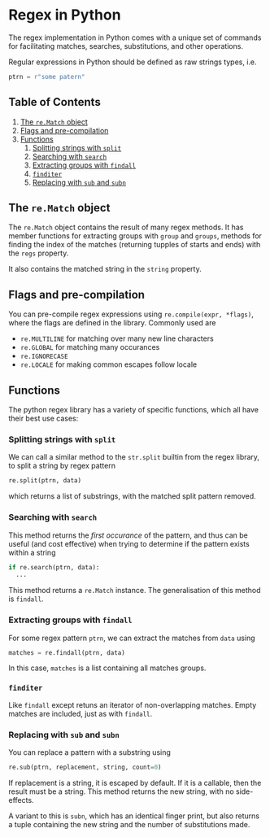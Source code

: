 # Regex in Python 

The regex implementation in Python comes with a unique set of commands for facilitating matches, searches, substitutions, and other operations.

Regular expressions in Python should be defined as raw strings types, i.e.
```python
ptrn = r"some patern"
```

<!--BEGIN TOC-->
## Table of Contents
1. [The `re.Match` object](#the-re-match-object)
2. [Flags and pre-compilation](#flags-and-pre-compilation)
3. [Functions](#functions)
    1. [Splitting strings with `split`](#splitting-strings-with-split)
    2. [Searching with `search`](#searching-with-search)
    3. [Extracting groups with `findall`](#extracting-groups-with-findall)
    4. [`finditer`](#finditer)
    5. [Replacing with `sub` and `subn`](#replacing-with-sub-and-subn)

<!--END TOC-->


## The `re.Match` object
The `re.Match` object contains the result of many regex methods. It has member functions for extracting groups with `group` and `groups`, methods for finding the index of the matches (returning tupples of starts and ends) with the `regs` property.

It also contains the matched string in the `string` property.

## Flags and pre-compilation
You can pre-compile regex expressions using `re.compile(expr, *flags)`, where the flags are defined in the library. Commonly used are 

- `re.MULTILINE` for matching over many new line characters
- `re.GLOBAL` for matching many occurances 
- `re.IGNORECASE`
- `re.LOCALE` for making common escapes follow locale 

## Functions
The python regex library has a variety of specific functions, which all have their best use cases:

### Splitting strings with `split`
We can call a similar method to the `str.split` builtin from the regex library, to split a string by regex pattern
```python
re.split(ptrn, data)
```
which returns a list of substrings, with the matched split pattern removed.

### Searching with `search`
This method returns the *first occurance* of the pattern, and thus can be useful (and cost effective) when trying to determine if the pattern exists within a string
```python
if re.search(ptrn, data):
  ...
```
This method returns a `re.Match` instance. The generalisation of this method is `findall`.

### Extracting groups with `findall`
For some regex pattern `ptrn`, we can extract the matches from `data` using
```python
matches = re.findall(ptrn, data)
``` 
In this case, `matches` is a list containing all matches groups.

### `finditer`
Like `findall` except retuns an iterator of non-overlapping matches. Empty matches are included, just as with `findall`. 

### Replacing with `sub` and `subn`
You can replace a pattern with a substring using 
```python
re.sub(ptrn, replacement, string, count=0)
```
If replacement is a string, it is escaped by default. If it is a callable, then the result must be a string. This method returns the new string, with no side-effects.

A variant to this is `subn`, which has an identical finger print, but also returns a tuple containing the new string and the number of substitutions made.
